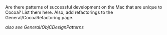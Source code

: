 Are there patterns of successful development on the Mac that are unique to Cocoa?  List them here.  Also, add refactorings to the General/CocoaRefactoring page.

*also see General/ObjCDesignPatterns*